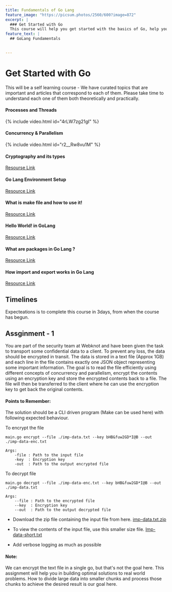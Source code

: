 ```yaml
---
title: Fundamentals of Go Lang
feature_image: "https://picsum.photos/2560/600?image=872"
excerpt: |
  ### Get Started with Go
  This course will help you get started with the basics of Go, help you learn concepts beyond the programming language to enable you to make the most of Go.
feature_text: |
  ## GoLang Fundamentals
  

---
```

<!-- more -->

# Get Started with Go
This will be a self learning course - We have curated topics that are important and articles that correspond to each of them. 
Please take time to understand each one of them both theoretically and practically.

#### Processes and Threads 

{% include video.html id="4rLW7zg21gI" %}

#### Concurrency & Parallelism
{% include video.html id="r2__Rw8vu1M" %}

#### Cryptography and its types
[Resourse Link](https://www.geeksforgeeks.org/cryptography-and-its-types/)

#### Go Lang Environment Setup
[Resource Link](https://dev.to/willvelida/setting-up-our-go-development-environment-45jk)

#### What is make file and how to use it!
[Resource Link](https://medium.com/@ayogun/what-is-makefile-and-make-how-do-we-use-it-3828f2ee8cb)

#### Hello World! in GoLang
[Resource Link](https://gobyexample.com/hello-world)

#### What are packages in Go Lang ?
[Resource Link](https://www.geeksforgeeks.org/packages-in-golang/)

#### How import and export works in Go Lang
[Resource Link](https://www.golangprograms.com/golang-import-and-export-struct-packages-and-interfaces.html)

## Timelines
Expecteations is to complete this course in 3days, from when the course has begun.

## Assginment - 1

You are part of the security team at Webknot and have been given the task to transport some confidential data to a client. To prevent any loss, the data should be encrypted in transit. 
The data is stored in a text file (Approx 1GB) and each line in the file contains exactly one JSON object representing some important information. The goal is to read the file efficiently using different concepts of concurrency and parallelism, encrypt the contents using an encryption key and store the encrypted contents back to a file. The file will then be transferred to the client where he can use the encryption key to get back the original contents.

#### Points to Remember:
The solution should be a CLI driven program (Make can be used here) with following expected behaviour.

To encrypt the file
```
main.go encrypt --file ./imp-data.txt --key bHB&fuw2GD*I@B --out ./imp-data-enc.txt
```
```
Args:
   	-file : Path to the input file
    -key  : Encryption key
    -out  : Path to the output encrypted file
```

To decrypt file
```
main.go decrypt --file ./imp-data-enc.txt --key bHB&fuw2GD*I@B --out ./imp-data.txt
```
```
Args:
   	--file : Path to the encrypted file
    --key  : Encryption key
    --out  : Path to the output decrypted file
```
- Download the zip file containing the input file from here. [imp-data.txt.zip](https://drive.google.com/file/d/1xGiumB37jaqB69qvTop2YPkrdQoyvfnY/view?usp=sharing)
- To view the contents of the input file, use this smaller size file. [Imp-data-short.txt](https://drive.google.com/file/d/1FoG0h2tmMGzaZw-IrH-PD3JT3S3i1n2x/view?usp=sharing)

- Add verbose logging as much as possible

#### Note:
We can encrypt the text file in a single go, but that's not the goal here. This assignment will help you in building optimal solutions to real world problems. How to divide large data into smaller chunks and process those chunks to achieve the desired result is our goal here.



